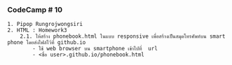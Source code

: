 ### CodeCamp # 10
    1. Pipop Rungrojwongsiri
    2. HTML : Homework3
        2.1. ให้สร้าง phonebook.html ในแบบ responsive เพื่อสร้างเป็นสมุดโทรศัพท์บน smart phone โดยส่งไฟล์ไว้ที่ github.io 
            - ใช้ web browser บน smartphone เข้าไปที่  url
            - <ชื่อ user>.github.io/phonebook.html

